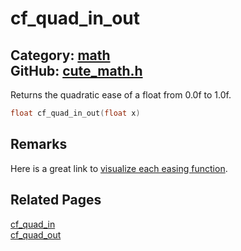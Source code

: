 [](../header.md ':include')

# cf_quad_in_out

Category: [math](https://github.com/RandyGaul/cute_framework/blob/master/docs/api_reference?id=math)  
GitHub: [cute_math.h](https://github.com/RandyGaul/cute_framework/blob/master/include/cute_math.h)  
---

Returns the quadratic ease of a float from 0.0f to 1.0f.

```cpp
float cf_quad_in_out(float x)
```

## Remarks

Here is a great link to [visualize each easing function](https://easings.net/).

## Related Pages

[cf_quad_in](https://github.com/RandyGaul/cute_framework/blob/master/docs/math/cf_quad_in.md)  
[cf_quad_out](https://github.com/RandyGaul/cute_framework/blob/master/docs/math/cf_quad_out.md)  
